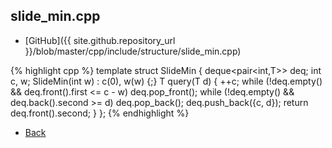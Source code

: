 ## slide_min.cpp

- [GitHub]({{ site.github.repository_url }}/blob/master/cpp/include/structure/slide_min.cpp)

{% highlight cpp %}
template <typename T>
struct SlideMin {
  deque<pair<int,T>> deq;
  int c, w;
  SlideMin(int w) : c(0), w(w) {;}
  T query(T d) {
    ++c;
    while (!deq.empty() && deq.front().first <= c - w) deq.pop_front();
    while (!deq.empty() && deq.back().second >= d) deq.pop_back();
    deq.push_back({c, d});
    return deq.front().second;
  }
};
{% endhighlight %}

- [Back](../../..)
